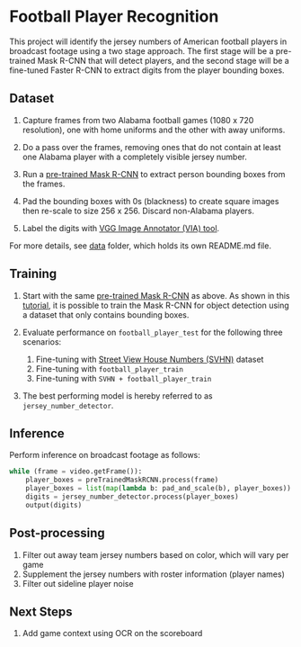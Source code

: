 # Football Player Recognition

This project will identify the jersey numbers of American football players in broadcast footage using a two stage approach. The first stage will be a pre-trained Mask R-CNN that will detect players, and the second stage will be a fine-tuned Faster R-CNN to extract digits from the player bounding boxes.

## Dataset 
1. Capture frames from two Alabama football games (1080 x 720 resolution), one with home uniforms and the other with away uniforms.

1. Do a pass over the frames, removing ones that do not contain at least one Alabama player with a completely visible jersey number.

1. Run a [pre-trained Mask R-CNN](https://github.com/matterport/Mask_RCNN) to extract person bounding boxes from the frames.

1. Pad the bounding boxes with 0s (blackness) to create square images then re-scale to size 256 x 256. Discard non-Alabama players.

1. Label the digits with [VGG Image Annotator (VIA) tool](http://www.robots.ox.ac.uk/~vgg/software/via/).

For more details, see [data](data) folder, which holds its own README.md file.

## Training

1. Start with the same [pre-trained Mask R-CNN](https://github.com/matterport/Mask_RCNN) as above. As shown in this [tutorial](https://machinelearningmastery.com/how-to-train-an-object-detection-model-with-keras/), it is possible to train the Mask R-CNN for object detection using a dataset that only contains bounding boxes.

1. Evaluate performance on `football_player_test` for the following three scenarios:
    
    1. Fine-tuning with [Street View House Numbers (SVHN)](http://ufldl.stanford.edu/housenumbers/) dataset
    1. Fine-tuning with `football_player_train`
    1. Fine-tuning with `SVHN + football_player_train` 

3. The best performing model is hereby referred to as `jersey_number_detector`.

## Inference

Perform inference on broadcast footage as follows:

```python
while (frame = video.getFrame()):
    player_boxes = preTrainedMaskRCNN.process(frame)
    player_boxes = list(map(lambda b: pad_and_scale(b), player_boxes)) 
    digits = jersey_number_detector.process(player_boxes)
    output(digits)
```

## Post-processing

1. Filter out away team jersey numbers based on color, which will vary per game
1. Supplement the jersey numbers with roster information (player names)
1. Filter out sideline player noise

## Next Steps

1. Add game context using OCR on the scoreboard
